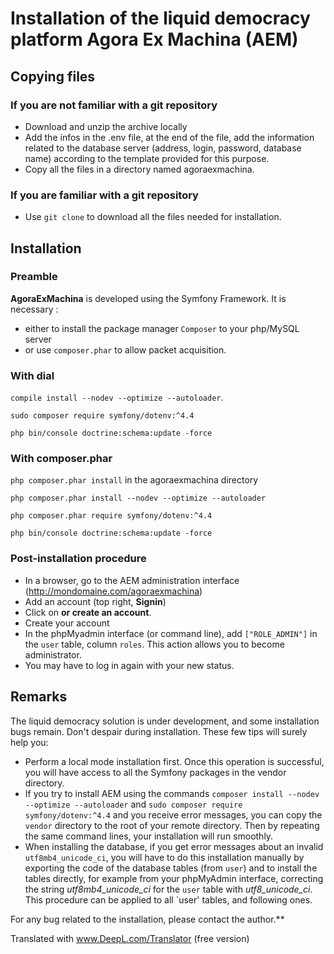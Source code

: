 # Installation of the liquid democracy platform Agora Ex Machina (AEM)

## Copying files

### If you are not familiar with a git repository

* Download and unzip the archive locally
* Add the infos in the .env file, at the end of the file, add the information related to the database server (address, login, password, database name) according to the template provided for this purpose.
* Copy all the files in a directory named agoraexmachina.

### If you are familiar with a git repository

* Use `git clone` to download all the files needed for installation. 

## Installation

### Preamble

**AgoraExMachina** is developed using the Symfony Framework. It is necessary :

* either to install the package manager `Composer` to your php/MySQL server
* or use `composer.phar` to allow packet acquisition.

### With dial

`compile install --nodev --optimize --autoloader`.

`sudo composer require symfony/dotenv:^4.4`

`php bin/console doctrine:schema:update -force`

### With composer.phar

`php composer.phar install` in the agoraexmachina directory

`php composer.phar install --nodev --optimize --autoloader`

`php composer.phar require symfony/dotenv:^4.4`

`php bin/console doctrine:schema:update -force`

### Post-installation procedure

* In a browser, go to the AEM administration interface (http://mondomaine.com/agoraexmachina)
* Add an account (top right, **Signin**)
* Click on **or create an account**.
* Create your account 
* In the phpMyadmin interface (or command line), add `["ROLE_ADMIN"]` in the `user` table, column `roles`. This action allows you to become administrator. 
* You may have to log in again with your new status.

## Remarks
The liquid democracy solution is under development, and some installation bugs remain. Don't despair during installation. These few tips will surely help you: 

* Perform a local mode installation first. Once this operation is successful, you will have access to all the Symfony packages in the vendor directory. 
* If you try to install AEM using the commands `composer install --nodev --optimize --autoloader` and `sudo composer require symfony/dotenv:^4.4` and you receive error messages, you can copy the `vendor` directory to the root of your remote directory. Then by repeating the same command lines, your installation will run smoothly.
* When installing the database, if you get error messages about an invalid `utf8mb4_unicode_ci`, you will have to do this installation manually by exporting the code of the database tables (from `user`) and to install the tables directly, for example from your phpMyAdmin interface, correcting the string *utf8mb4_unicode_ci* for the `user` table with *utf8_unicode_ci*. This procedure can be applied to all `user' tables, and following ones.

For any bug related to the installation, please contact the author.**

Translated with www.DeepL.com/Translator (free version)